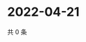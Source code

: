 # 2022-04-21

共 0 条

<!-- BEGIN WEIBO -->
<!-- 最后更新时间 Thu Apr 21 2022 13:35:08 GMT+0800 (China Standard Time) -->

<!-- END WEIBO -->
